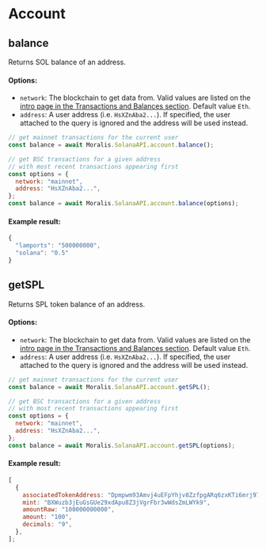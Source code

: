 # Account

## balance

Returns SOL balance of an address.

#### Options:

- `network`: The blockchain to get data from. Valid values are listed on the [intro page in the Transactions and Balances section](https://docs.moralis.io/transactions-and-balances/intro). Default value `Eth`.
- `address`: A user address (i.e. `HsXZnAba2...`). If specified, the user attached to the query is ignored and the address will be used instead.

```javascript
// get mainnet transactions for the current user
const balance = await Moralis.SolanaAPI.account.balance();

// get BSC transactions for a given address
// with most recent transactions appearing first
const options = {
  network: "mainnet",
  address: "HsXZnAba2...",
};
const balance = await Moralis.SolanaAPI.account.balance(options);
```

#### Example result:

```javascript
{
  "lamports": "500000000",
  "solana": "0.5"
}
```

## getSPL

Returns SPL token balance of an address.

#### Options:

- `network`: The blockchain to get data from. Valid values are listed on the [intro page in the Transactions and Balances section](https://docs.moralis.io/transactions-and-balances/intro). Default value `Eth`.
- `address`: A user address (i.e. `HsXZnAba2...`). If specified, the user attached to the query is ignored and the address will be used instead.

```javascript
// get mainnet transactions for the current user
const balance = await Moralis.SolanaAPI.account.getSPL();

// get BSC transactions for a given address
// with most recent transactions appearing first
const options = {
  network: "mainnet",
  address: "HsXZnAba2...",
};
const balance = await Moralis.SolanaAPI.account.getSPL(options);
```

#### Example result:

```javascript
[
  {
    associatedTokenAddress: "Dpmpwm93Amvj4uEFpYhjv8ZzfpgARq6zxKTi6mrj97gW",
    mint: "BXWuzb3jEuGsGUe29xdApu8Z3jVgrFbr3wWdsZmLWYk9",
    amountRaw: "100000000000",
    amount: "100",
    decimals: "9",
  },
];
```
